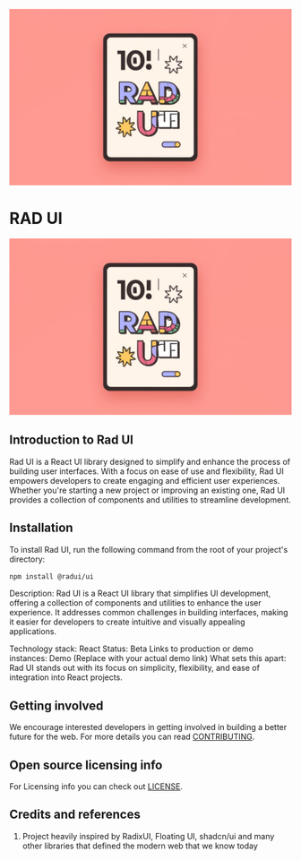 ![RAD UI](./assets//images/rad-ui-poster.jpg)

# RAD UI

![RAD UI](./assets/images/rad-ui-poster.jpg)

## Introduction to Rad UI

Rad UI is a React UI library designed to simplify and enhance the process of building user interfaces. With a focus on ease of use and flexibility, Rad UI empowers developers to create engaging and efficient user experiences. Whether you're starting a new project or improving an existing one, Rad UI provides a collection of components and utilities to streamline development.

## Installation

To install Rad UI, run the following command from the root of your project's directory:

```bash
npm install @radui/ui
```

Description: Rad UI is a React UI library that simplifies UI development, offering a collection of components and utilities to enhance the user experience. It addresses common challenges in building interfaces, making it easier for developers to create intuitive and visually appealing applications.

Technology stack: React
Status: Beta
Links to production or demo instances: Demo (Replace with your actual demo link)
What sets this apart: Rad UI stands out with its focus on simplicity, flexibility, and ease of integration into React projects.
<!-- 

## Dependencies

Describe any dependencies that must be installed for this software to work.
This includes programming languages, databases or other storage mechanisms, build tools, frameworks, and so forth.
If specific versions of other software are required, or known not to work, call that out.

## Usage

Show users how to use the software.
Be specific.
Use appropriate formatting when showing code snippets.

## How to test the software

If the software includes automated tests, detail how to run those tests.

## Known issues

Document any known significant shortcomings with the software.

## Getting help

Instruct users how to get help with this software; this might include links to an issue tracker, wiki, mailing list, etc.

**Example**

If you have questions, concerns, bug reports, etc, please file an issue in this repository's Issue Tracker. -->

## Getting involved

We encourage interested developers in getting involved in building a better future for the web.
For more details you can read [CONTRIBUTING](CONTRIBUTING.md).

## Open source licensing info

For Licensing info you can check out [LICENSE](LICENSE).

## Credits and references

1. Project heavily inspired by RadixUI, Floating UI, shadcn/ui and many other libraries that defined the modern web that we know today
